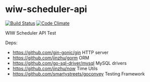 # wiw-scheduler-api

[![Build Status](https://travis-ci.org/ezeql/wiw-scheduler-api.svg)](https://travis-ci.org/ezeql/wiw-scheduler-api)
[![Code Climate](https://codeclimate.com/github/ezeql/wiw-scheduler-api/badges/gpa.svg)](https://codeclimate.com/github/ezeql/wiw-scheduler-api)

WIW Scheduler API Test

Deps:

* https://github.com/gin-gonic/gin HTTP server
* https://github.com/jinzhu/gorm  ORM
* https://github.com/go-sql-driver/mysql MySQL drivers
* https://github.com/jinzhu/now Time Utils
* https://github.com/smartystreets/goconvey Testing Framework
